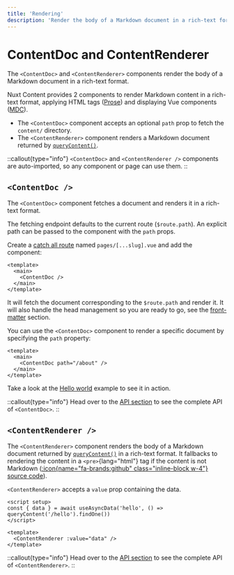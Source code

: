 ```yaml
---
title: 'Rendering'
description: 'Render the body of a Markdown document in a rich-text format'
---
```


# ContentDoc and ContentRenderer
The `<ContentDoc>` and `<ContentRenderer>` components render the body of a Markdown document in a rich-text format.

Nuxt Content provides 2 components to render Markdown content in a rich-text format, applying HTML tags ([Prose](/guide/writing/markdown)) and displaying Vue components ([MDC](/guide/writing/mdc)).

- The `<ContentDoc>` component accepts an optional `path` prop to fetch the `content/` directory.
- The `<ContentRenderer>` component renders a Markdown document returned by [`queryContent()`](/guide/displaying/querying).

::callout{type="info"}
`<ContentDoc>` and `<ContentRenderer />` components are auto-imported, so any component or page can use them.
::

## `<ContentDoc />`

The `<ContentDoc>` component fetches a document and renders it in a rich-text format.

The fetching endpoint defaults to the current route (`$route.path`). An explicit path can be passed to the component with the `path` props.

Create a [catch all route](https://nuxt.com/docs/guide/directory-structure/pages/#catch-all-route) named `pages/[...slug].vue` and add the component:

```vue [pages/[...slug\\].vue]
<template>
  <main>
    <ContentDoc />
  </main>
</template>
```

It will fetch the document corresponding to the `$route.path` and render it. It will also handle the head management so you are ready to go, see the [front-matter](/guide/writing/markdown#front-matter) section.

You can use the `<ContentDoc>` component to render a specific document by specifying the `path` property:

```vue [app.vue]
<template>
  <main>
    <ContentDoc path="/about" />
  </main>
</template>
```

Take a look at the [Hello world](/examples/essentials/hello-world) example to see it in action.

::callout{type="info"}
Head over to the [API section](/api/components/content-doc) to see the complete API of `<ContentDoc>`.
::

## `<ContentRenderer />`

The `<ContentRenderer>` component renders the body of a Markdown document returned by [`queryContent()`](/guide/displaying/querying) in a rich-text format. It fallbacks to rendering the content in a `<pre>`{lang="html"} tag if the content is not Markdown ([:icon{name="fa-brands:github" class="inline-block w-4"} source code](https://github.com/nuxt/content/blob/main/src/runtime/components/ContentRenderer.vue)).

`<ContentRenderer>` accepts a `value` prop containing the data.

```vue [app.vue]
<script setup>
const { data } = await useAsyncData('hello', () => queryContent('/hello').findOne())
</script>

<template>
  <ContentRenderer :value="data" />
</template>
```

::callout{type="info"}
Head over to the [API section](/api/components/content-renderer) to see the complete API of `<ContentRenderer>`.
::
